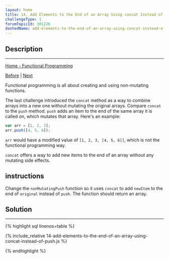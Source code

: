 ```yaml
---
layout: home
title: 14. Add Elements to the End of an Array Using concat Instead of push
challengeType: 1
forumTopicId: 301226
dashedName: add-elements-to-the-end-of-an-array-using-concat-instead-of-push
---
```


<div class="row">
<div class="columnStmt" markdown="1">

## Description
------

[Home - Functional Programming](../functional-programming/README.md)

[Before](./13-combine-two-arrays-using-the-concat-method.md)  | [Next](./15-use-the-reduce-method-to-analyze-data.md) 

Functional programming is all about creating and using non-mutating functions.

The last challenge introduced the `concat` method as a way to combine arrays into a new one without mutating the original arrays. Compare `concat` to the `push` method. `push` adds an item to the end of the same array it is called on, which mutates that array. Here's an example:

```js
var arr = [1, 2, 3];
arr.push([4, 5, 6]);
```

`arr` would have a modified value of `[1, 2, 3, [4, 5, 6]]`, which is not the functional programming way.

`concat` offers a way to add new items to the end of an array without any mutating side effects.

##  instructions 

Change the `nonMutatingPush` function so it uses `concat` to add `newItem` to the end of `original` instead of `push`. The function should return an array.

</div>
<div class="columnSol" markdown="1">

## Solution
------

{% highlight sql linenos=table %}

{% include_relative 14-add-elements-to-the-end-of-an-array-using-concat-instead-of-push.js %}

{% endhighlight %}

</div>
</div>

